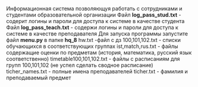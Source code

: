 
Информационная система позволяющуя работать с сотрудниками и студентами образовательной организации
Файл **log_pass_stud.txt** - содерит логины и пароли для доступа к системе в качестве студента
Файл **log_pass_teach.txt** - содержи логины и пароли для доступа к системе в качестве преподавателя
Для запуска программы запустите файл **menu.py** в папке **hq_8**
hw.txt -файл с дз
100,101,102.txt - списки обучающихся в соответствующих группах
ist,match,rus.txt - файлы содержащие оценки по предметам (история, математика, русский язык соответственно)
timetable100,101,102.txt - файлы с расписаниям для групп 100,101,102 (не успел сделать сводное расписание)
ticher_names.txt - полные имена преподавателей
ticher.txt - фамилия и преподаваемый предмет
